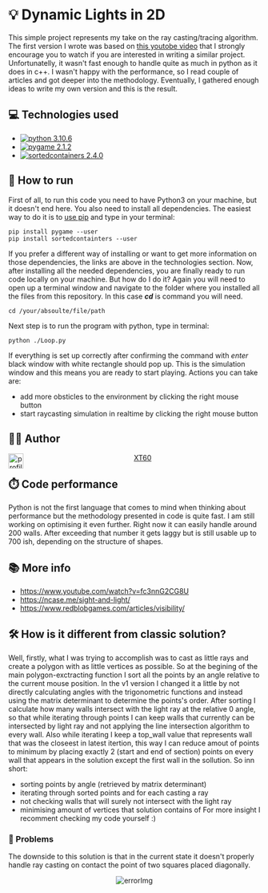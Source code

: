 # 💡 Dynamic Lights in 2D
This simple project represents my take on the ray casting/tracing algorithm. 
The first version I wrote was based on [this youtobe video](https://www.youtube.com/watch?v=fc3nnG2CG8U) 
that I strongly encourage you to watch if you are interested in writing a similar project. 
Unfortunatelly, it wasn't fast enough to handle quite as much in python as it does in c++. 
I wasn't happy with the performance, so I read couple of articles and got deeper into the methodology. 
Eventually, I gathered enough ideas to write my own version and this is the result.

## 💻 Technologies used
- [![python 3.10.6](https://img.shields.io/badge/python-3.10.6-blue)](https://www.python.org/)
- [![pygame 2.1.2](https://img.shields.io/badge/pygame-2.1.2-green)](https://www.pygame.org/wiki/about)
- [![sortedcontainers 2.4.0](https://img.shields.io/badge/sortedcontainters-2.4.0-orange)](https://grantjenks.com/docs/sortedcontainers)

## 🏃 How to run
First of all, to run this code you need to have Python3 on your machine, but it doesn't end here. You also need to install all dependencies. 
The easiest way to do it is to [use pip](https://pip.pypa.io/en/stable/installation/_=) and type in your terminal: 
```
pip install pygame --user
pip install sortedcontainters --user
```
If you prefer a different way of installing or want to get more information on those dependencies, the links are above in the technologies section.
Now, after installing all the needed dependencies, you are finally ready to run code locally on your machine. But how do I do it? 
Again you will need to open up a terminal window and navigate to the folder where you installed all the files from this repository.
In this case ***cd*** is command you will need.
``` 
cd /your/absoulte/file/path
```
Next step is to run the program with python, type in terminal:
```
python ./Loop.py
```
If everything is set up correctly after confirming the command with *enter* black window with white rectangle should pop up. 
This is the simulation window and this means you are ready to start playing.
Actions you can take are:
 - add more obsticles to the environment by clicking the right mouse button 
 - start raycasting simulation in realtime by clicking the right mouse button


## 👨‍💻 Author
<center>
 <img src="https://images.weserv.nl/?url=https://github.com/XT60.png?v=4&h=300&w=300&fit=cover&mask=circle&maxage=7d" alt="profileImg" width="30" height="30" align="left">
 <a href="[url](https://github.com/XT60)" align="left">XT60</a>
</center>


## ⏱️ Code performance
Python is not the first language that comes to mind when thinking about performance but the methodology presented in code is quite fast. I am still working on optimising it even further. Right now it can easily handle around 200 walls. After exceeding that number it gets laggy but is still usable up to 700 ish, depending on the structure of shapes.


## 📚 More info
- https://www.youtube.com/watch?v=fc3nnG2CG8U
- https://ncase.me/sight-and-light/
- https://www.redblobgames.com/articles/visibility/


## 🛠️ How is it different from classic solution?
Well, firstly, what I was trying to accomplish was to cast as little rays and create a polygon with as little vertices as possible. So at the begining of the main polygon-exctracting function I sort all the points by an angle relative to the current mouse position. In the v1 version I changed it a little by not directly calculating angles with the trigonometric functions and instead using the matrix determinant to determine the points's order. After sorting I calculate how many walls intersect with the light ray at the relative 0 angle, so that while iterating through points I can keep walls that currently can be intersected by light ray and not applying the line intersection algorithm to every wall. Also while iterating I keep a top_wall value that represents wall that was the closeest in latest itertion, this way I can reduce amout of points to minimum by placing exactly 2 (start and end of section) points on every wall that appears in the solution except the first wall in the sollution. 
So inn short:
- sorting points by angle (retrieved by matrix determinant)
- iterating through sorted points and for each casting a ray
- not checking walls that will surely not intersect with the light ray
- minimising amount of vertices that solution contains of
For more insight I recomment checking my code yourself :)


### 🚩 Problems
The downside to this solution is that in the current state it doesn't properly handle ray casting on contact the point of two squares placed diagonally. 

<p align="center">
  <img src="https://user-images.githubusercontent.com/89086129/196006461-f1bf3621-44d8-4a37-87c0-2f2e78f4012d.png" alt="errorImg">
</p>

